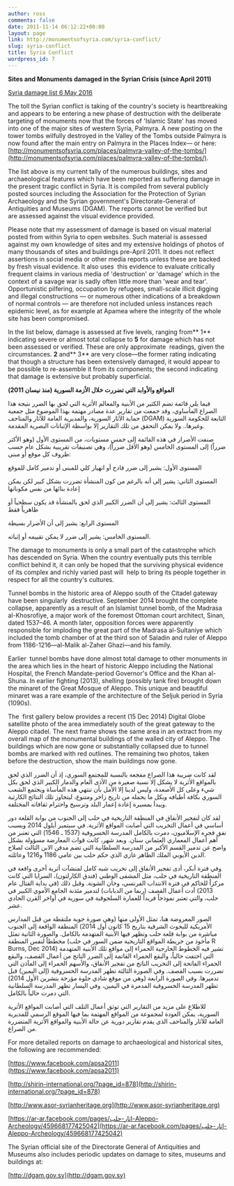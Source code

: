 ```yaml
---
author: ross
comments: false
date: 2011-11-14 06:12:22+00:00
layout: page
link: http://monumentsofsyria.com/syria-conflict/
slug: syria-conflict
title: Syria Conflict
wordpress_id: 7
---
```


**Sites and Monuments damaged in the Syrian Crisis (since April 2011)**

[Syria damage list 6 May 2016](http://monumentsofsyria.com/syria-conflict/attachment/syria-damage-list-6-may-2016/)

The toll the Syrian conflict is taking of the country's society is heartbreaking and appears to be entering a new phase of destruction with the deliberate targeting of monuments now that the forces of 'Islamic State' has moved into one of the major sites of western Syria, Palmyra. A new posting on the tower tombs wilfully destroyed in the Valley of the Tombs outside Palmyra is now found after the main entry on Palmyra in the Places Index— or here: [http://monumentsofsyria.com/places/palmyra-valley-of-the-tombs/](http://monumentsofsyria.com/places/palmyra-valley-of-the-tombs/).

The list above is my current tally of the numerous buildings, sites and archaeological features which have been reported as suffering damage in the present tragic conflict in Syria. It is compiled from several publicly posted sources including the Association for the Protection of Syrian Archaeology and the Syrian government's Directorate-General of Antiquities and Museums (DGAM). The reports cannot be verified but are assessed against the visual evidence provided.

Please note that my assessment of damage is based on visual material posted from within Syria to open websites. Such material is assessed against my own knowledge of sites and my extensive holdings of photos of many thousands of sites and buildings pre-April 2011. It does not reflect assertions in social media or other media reports unless these are backed by fresh visual evidence. It also uses  this evidence to evaluate critically frequent claims in various media of 'destruction' or 'damage' which in the context of a savage war is sadly often little more than 'wear and tear'. Opportunistic pilfering, occupation by refugees, small-scale illicit digging and illegal constructions — or numerous other indications of a breakdown of normal controls — are therefore not included unless instances reach epidemic level, as for example at Apamea where the integrity of the whole site has been compromised.

In the list below, damage is assessed at five levels, ranging from** 1** indicating severe or almost total collapse to **5** for damage which has not been assessed or verified. These are only approximate  readings, given the circumstances. **2** and** 3** are very close—the former rating indicating that though a structure has been extensively damaged, it would appear to be possible to re-assemble it from its components; the second indicating that damage is extensive but probably superficial.


**المواقع والأوابد التي تضررت خلال الأزمة السورية (منذ نيسان 2011)**




فيما يلي قائمة تضم الكثير من الأبنية والمعالم الأثرية التي لحق بها الضرر نتيجة هذا الصراع المأساوي، وقد جمعت من تقارير عدة مصادر مهتمة بهذا الموضوع مثل جمعية حماية الآثار السورية، والمديرية العامة للآثار والمتاحف (DGAM) التابعة للحكومة السورية وغيرها.. ولا يمكن التحقق من تلك التقارير إلا بواسطة الإثباتات البصرية المقدمة.




صنفت الأضرار في هذه القائمة إلى خمس مستويات، من المستوى الأول (وهو الأكثر ضرراً) إلى المستوى الخامس (وهو الأقل ضرراً)، وهي تصنيفات تقريبية بشكل عام حسب ظروف كل موقع أو مبنى:




المستوى الأول: يشير إلى ضرر فادح أو انهيار كلي للمبنى أو تدمير كامل للموقع




المستوى الثاني: يشير إلى أنه بالرغم من كون المنشأة تضررت بشكل كبير لكن يمكن إعادة بنائها من نفس مكوناتها




المستوى الثالث: يشير إلى أن الضرر الكبير الذي لحق بالمنشأة قد يكون سطحياً أو ظاهرياً فقط




المستوى الرابع: يشير إلى أن الأضرار بسيطة




المستوى الخامس: يشير إلى ضرر لا يمكن تقييمه أو إثباته.


The damage to monuments is only a small part of the catastrophe which has descended on Syria. When the country eventually puts this terrible conflict behind it, it can only be hoped that the surviving physical evidence of its complex and richly varied past will  help to bring its people together in respect for all the country's cultures.

Tunnel bombs in the historic area of Aleppo south of the Citadel gateway have been singularly  destructive. September 2014 brought the complete collapse, apparently as a result of an Islamist tunnel bomb, of the Madrasa al-Khosrofiye, a major work of the foremost Ottoman court architect, Sinan, dated 1537–46. A month later, opposition forces were apparently responsible for imploding the great part of the Madrasa al-Sultaniye which included the tomb chamber of at the third son of Saladin and ruler of Aleppo from 1186-1216—al-Malik al-Zaher Ghazi—and his family.

Earlier  tunnel bombs have done almost total damage to other monuments in the area which lies in the heart of historic Aleppo including the National Hospital, the French Mandate-period Governor's Office and the Khan al-Shuna. In earlier fighting (2013), shelling (possibly tank fire) brought down the minaret of the Great Mosque of Aleppo. This unique and beautiful minaret was a rare example of the architecture of the Seljuk period in Syria (1090s).

The  first gallery below provides a recent (15 Dec 2014) Digital Globe satellite photo of the area immediately south of the great gateway to the Aleppo citadel. The next frame shows the same area in an extract from my overall map of the monumental buildings of the walled city of Aleppo. The buildings which are now gone or substantially collapsed due to tunnel bombs are marked with red outlines. The remaining two photos, taken before the destruction, show the main buildings now gone.

لقد كانت ضريبة هذا الصراع مفجعة بالنسبة للمجتمع السوري، إذ أن الضرر الذي لحق بالمواقع الأثرية لا يشكل إلا نسبة صغيرة من الأذى العام والدمار الكبير الذي لحق بكل شيء وعلى كل الأصعدة، وليس لدينا إلا الأمل بأن تنتهي هذه المأساة ويجتمع الشعب السوري بكافة أطيافه وبكل ما يحمله من تاريخ زاخر ومتنوع، ليتجاوز تلك النتائج الكارثية ويبدأ بمسيرة إعادة إعمار البلد وترسيخ واحترام ثقافاته المختلفة.


لقد كان لتفجير الأنفاق في المنطقة التاريخية في حلب إلى الجنوب من بوابة القلعة دور أساسي في أعمال التخريب التي أصابت المواقع الأثرية. في سبتمبر أيلول 2014 وبسبب نفق فجره الإسلاميون، دمرت بالكامل المدرسة الخسروفية (1537 ـ 1546) التي تعتبر من أهم أعمال المعماري العثماني سنان. وبعد شهر، كانت قوات المعارضة مسؤولة بشكل واضح عن تدمير القسم الأكبر من المدرسة السلطانية التي تضم مدفن الابن الثالث لصلاح الدين الأيوبي الملك الظاهر غازي الذي حكم حلب بين عامي 1186 و1216 وعائلته.




وفي فترة أبكر، أدى تفجير الأنفاق إلى تخريب شبه كامل لمنشآت أثرية أخرى واقعة في المنطقة التاريخية في حلب، مثل المشفى الوطني (فندق الكارلتون)، السرايا التي كانت مركزاً للحاكم في فترة الانتداب الفرنسي، وخان الشونة. وقبل ذلك (في بداية القتال عام 2013) أدت أعمال القصف (ربما من الدبابات) لتدمير مئذنة الجامع الأموي الكبير في حلب، والتي تعتبر نموذجاً فريداً للعمارة السلجوقية في سورية في أواخر القرن الحادي عشر.




الصور المعروضة هنا، تمثل الأولى منها (وهي صورة جوية ملتقطة من قبل المدارس الأمريكية للبحوث الشرقية بتاريخ 15 كانون أول 2014) المنطقة الواقعة إلى الجنوب مباشرة من بوابة قلعة حلب وتظهر فيها الأبنية المتهدمة بالكامل. والصورة الثانية تمثل مخططاً لنفس المنطقة (مأخوذ من خريطة المواقع التاريخية ضمن السور في حلب R Burns, Dec 2014) تشير فيه الخطوط الخارجية الحمراء إلى مواقع تلك الأبنية المتهدمة التي اختفت حالياً، والبقع الحمراء القاتمة إلى الضرر الناتج من أعمال القصف، والبقع الحمراء الفاتحة إلى التخريب الناتج من تفجير الأنفاق، والأسهم الحمراء إلى المآذن التي تضررت بسبب القصف. وفي الصورة الثالثة تظهر المدرسة الخسروفية (إلى اليمين) قبل تدميرها. وفي الصورة الرابعة (وهي من موقع شادي حلوة مؤرخة بتشرين الأول 2014) تظهر المدرسة الخسروفية المدمرة في اليمين، وفي اليسار تظهر المدرسة السلطانية التي دمرت حالياً بالكامل.




للاطلاع على مزيد من التقارير التي توثق أعمال التلف التي أصابت المواقع الأثرية السورية، يمكن العودة لمجموعة من المواقع المهتمة بما فيها الموقع الرسمي للمديرية العامة للآثار والمتاحف الذي يقدم تقارير دورية عن حالة الأبنية والمواقع الأثرية المتضررة من الصراع.


For more detailed reports on damage to archaeological and historical sites, the following are recommended:

[https://www.facebook.com/apsa2011](https://www.facebook.com/apsa2011)

[http://shirin-international.org/?page_id=878](http://shirin-international.org/?page_id=878)

[http://www.asor-syrianheritage.org](http://www.asor-syrianheritage.org)

[https://ar-ar.facebook.com/pages/اثار-حلب-Aleppo-Archeology/459668177425042](https://ar-ar.facebook.com/pages/اثار-حلب-Aleppo-Archeology/459668177425042)

The Syrian official site of the Directorate General of Antiquities and Museums also includes periodic updates on damage to sites, museums and buildings at:

[http://dgam.gov.sy](http://dgam.gov.sy)
